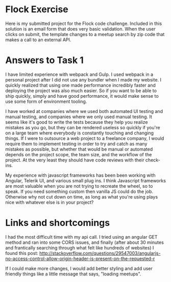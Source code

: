 # Flock Exercise
Here is my submitted project for the Flock code challenge.  Included in this solution is an email form that does very basic validation.  When the user clicks on submit, the template changes to a meetup search by zip code that makes a call to an external API.

# Answers to Task 1
I have limited experience with webpack and Gulp.  I used webpack in a personal project after I did not use any bundler when I made my website.  I quickly realized that using one made performance incredibly faster and deploying the project was also much easier.  So if you want to be able to ship quickly, simply and have good performance, it would make sense to use some form of environment tooling.

I have worked at companies where we used both automated UI testing and manual testing, and companies where we only used manual testing.  It seems like it's good to write the tests because they help you realize mistakes as you go, but they can be rendered useless so quickly if you're on a large team where everybody is constantly touching and changing things.  If I were to outsource a web project to a freelance company, I would require them to implement testing in order to try and catch as many mistakes as possible, but whether that would be manual or automated depends on the project scope, the team size, and the workflow of the project.  At the very least they should have code reviews with their check-ins.

My experience with javascript frameworks has been been working with Angular, Telerik UI, and various small plug ins.  I think Javascript frameworks are most valuable when you are not trying to recreate the wheel, so to speak.  If you need something custom then vanilla JS could do the job.  Otherwise why not cut down on time, as long as what you're using plays nice with whatever else is in your project?

# Links and shortcomings
I had the most difficult time with my api call.  I tried using an angular GET method and ran into some CORS issues, and finally (after about 30 minutes and frantically searching through what felt like hundreds of websites) I found this post: 
http://stackoverflow.com/questions/29547003/angularjs-no-access-control-allow-origin-header-is-present-on-the-requested-r

If I could make more changes, I would add better styling and add user friendly things like a little message that says, "loading meetups".
